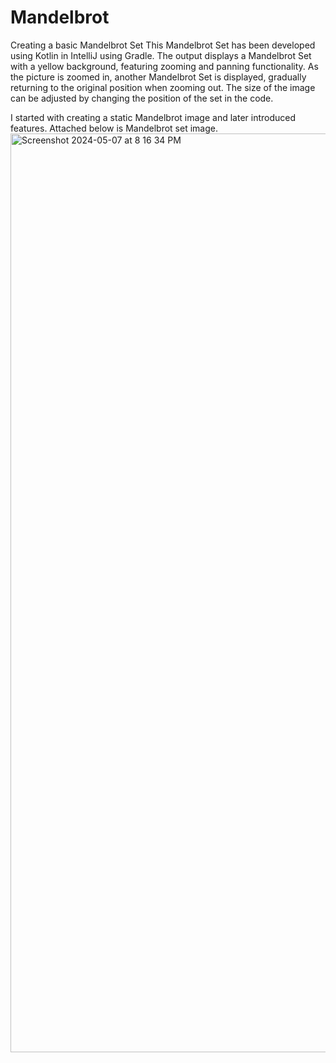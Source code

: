 # Mandelbrot
Creating a basic Mandelbrot Set
This Mandelbrot Set has been developed using Kotlin in IntelliJ using Gradle. The output displays a Mandelbrot Set with a yellow background, featuring zooming and panning functionality. As the picture is zoomed in, another Mandelbrot Set is displayed, gradually returning to the original position when zooming out. The size of the image can be adjusted by changing the position of the set in the code. 



I started with creating a static Mandelbrot image and later introduced features. Attached below is Mandelbrot set image. 
<img width="1470" alt="Screenshot 2024-05-07 at 8 16 34 PM" src="https://github.com/kolakkeerthana/Mandelbrot/assets/96283687/15007034-a32d-46cc-8f1f-459ace374ac5">
